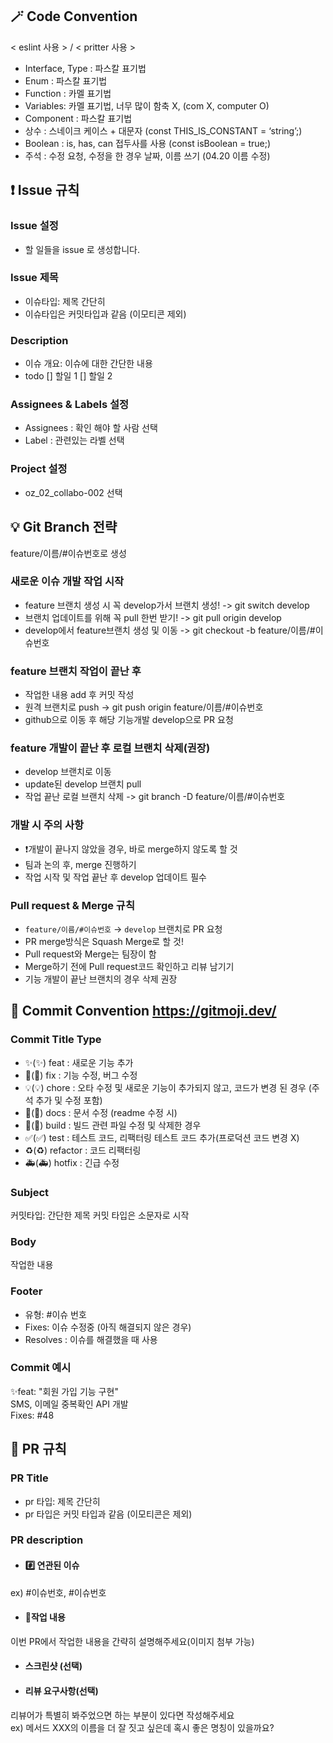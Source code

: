 ## 🪄 Code Convention

< eslint 사용 > / < pritter 사용 >
- Interface, Type : 파스칼 표기법
- Enum : 파스칼 표기법
- Function : 카멜 표기법
- Variables: 카멜 표기법, 너무 많이 함축 X, (com X, computer O)
- Component : 파스칼 표기법
- 상수 : 스네이크 케이스 + 대문자 (const THIS_IS_CONSTANT = ‘string’;)
- Boolean : is, has, can 접두사를 사용 (const isBoolean = true;)
- 주석 : 수정 요청, 수정을 한 경우 날짜, 이름 쓰기 (04.20 이름 수정)

## ❗️ Issue 규칙

### Issue 설정
- 할 일들을 issue 로 생성합니다.

### Issue 제목
- 이슈타입: 제목 간단히
- 이슈타입은 커밋타입과 같음 (이모티콘 제외)

### Description
- 이슈 개요: 이슈에 대한 간단한 내용
- todo
  [] 할일 1
  [] 할일 2

### Assignees & Labels 설정
- Assignees : 확인 해야 할 사람 선택
- Label : 관련있는 라벨 선택

### Project 설정
- oz_02_collabo-002 선택

## 💡 Git Branch 전략
feature/이름/#이슈번호로 생성

### 새로운 이슈 개발 작업 시작
- feature 브랜치 생성 시 꼭 develop가서 브랜치 생성!
  -> git switch develop
- 브랜치 업데이트를 위해 꼭 pull 한번 받기!
  -> git pull origin develop  
- develop에서 feature브랜치 생성 및 이동
  -> git checkout -b feature/이름/#이슈번호

### feature 브랜치 작업이 끝난 후
- 작업한 내용 add 후 커밋 작성
- 원격 브랜치로 push
  -> git push origin feature/이름/#이슈번호
- github으로 이동 후 해당 기능개발 develop으로 PR 요청

### feature 개발이 끝난 후 로컬 브랜치 삭제(권장)
- develop 브랜치로 이동
- update된 develop 브랜치 pull
- 작업 끝난 로컬 브랜치 삭제
  -> git branch -D feature/이름/#이슈번호

### 개발 시 주의 사항
- ❗개발이 끝나지 않았을 경우, 바로 merge하지 않도록 할 것
- 팀과 논의 후, merge 진행하기
- 작업 시작 및 작업 끝난 후 develop 업데이트 필수

### Pull request & Merge 규칙
- `feature/이름/#이슈번호` → `develop` 브랜치로 PR 요청
- PR merge방식은 Squash Merge로 할 것!
- Pull request와 Merge는 팀장이 함
- Merge하기 전에 Pull request코드 확인하고 리뷰 남기기
- 기능 개발이 끝난 브랜치의 경우 삭제 권장

## 🧵 Commit Convention <https://gitmoji.dev/>

### Commit Title Type
- ✨(:sparkles:) feat : 새로운 기능 추가
- 🐛(:bug:) fix : 기능 수정, 버그 수정
- 💡(:bulb:) chore : 오타 수정 및 새로운 기능이 추가되지 않고, 코드가 변경 된 경우 (주석 추가 및 수정 포함)
- 📝(:memo:) docs : 문서 수정 (readme 수정 시)
- 🚚(:truck:) build : 빌드 관련 파일 수정 및 삭제한 경우
- ✅(:white_check_mark:) test : 테스트 코드, 리팩터링 테스트 코드 추가(프로덕션 코드 변경 X)
- ♻️(:recycle:) refactor : 코드 리팩터링
- 🚑(:ambulance:) hotfix : 긴급 수정

### Subject
커밋타입: 간단한 제목
커밋 타입은 소문자로 시작

### Body
작업한 내용

### Footer
- 유형: #이슈 번호
- Fixes: 이슈 수정중 (아직 해결되지 않은 경우)
- Resolves : 이슈를 해결했을 때 사용

### Commit 예시
✨feat: "회원 가입 기능 구현" <br/>
SMS, 이메일 중복확인 API 개발 <br />
Fixes: #48

## 📏 PR 규칙

### PR Title
- pr 타입: 제목 간단히
- pr 타입은 커밋 타입과 같음 (이모티콘은 제외)

### PR description
- #### #️⃣ 연관된 이슈
ex) #이슈번호, #이슈번호

- #### 📝작업 내용
이번 PR에서 작업한 내용을 간략히 설명해주세요(이미지 첨부 가능)

- #### 스크린샷 (선택)

- #### 리뷰 요구사항(선택)
리뷰어가 특별히 봐주었으면 하는 부분이 있다면 작성해주세요 <br/>
ex) 메서드 XXX의 이름을 더 잘 짓고 싶은데 혹시 좋은 명칭이 있을까요?
